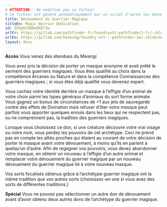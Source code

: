 ```yaml
---
# ATTENTION : Ne modifiez pas ce fichier
# Ce fichier est généré automatiquement par un script d'après les données du module Foundry VTT officiel et de sa traduction
title: Dévouement du Guerrier Magique
titleEn: Magic Warrior Dedication
id: 5FOqVC9Q0eEKEf3w
urlFr: https://gitlab.com/pathfinder-fr/foundryvtt-pathfinder2-fr/-/blob/master/data/feats/5FOqVC9Q0eEKEf3w.htm
urlEn: https://gitlab.com/hooking/foundry-vtt---pathfinder-2e/-/blob/master/packs/data/feats.db/magic-warrior-dedication.json
layout: dons
---
```

**Accès** Vous venez des étendues du Mwangi

Vous avez pris la décision de porter un masque anonyme et avait prêté le serment des guerriers magiques. Vous êtes qualifié au choix dans la compétence Arcanes ou Nature et dans la compétence Connaissances des guerriers magiques ; si vous êtes déjà qualifié vous devenez expert.

Vous cachez votre identité derrière un masque à l’effigie d’un animal de votre choix parmi les types généraux d’animaux du sort forme animale. Vous gagnez un bonus de circonstances de +1 aux jets de sauvegarde contre des effets de Divination mais refuser d’ôter votre masque peut parfois vous apporter quelques ennuis dans les lieux qui ne respectent pas, ou ne comprennent pas, la tradition des guerriers magiques.

Lorsque vous choisissez ce don, si une créature découvre votre vrai visage ou votre nom, vous perdez les pouvoirs de cet archétype. Ceci ne prend pas en compte les alliés proches qui étaient au courant de votre décision de porter le masque avant votre dévouement, à moins qu’ils en parlent à quelqu’un d’autre. Afin de regagner vos pouvoirs, vous devez abandonner votre masque, en obtenir un nouveau à l’effigie d’un autre animal et remplacer votre dévouement du guerrier magique par un nouveau dévouement du guerrier magique lié à votre nouveau masque.

Vos sorts focalisés obtenus grâce à l’archétype guerrier magique ont la même tradition que vos autres sorts (choisissez-en une si
vous avez des sorts de différentes traditions.)

**Spécial** Vous ne pouvez pas sélectionner un autre don de dévouement avant d’avoir obtenu deux autres dons de l’archétype du guerrier magique.
